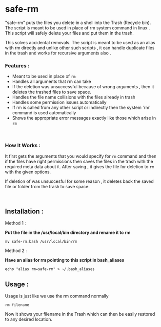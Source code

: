 # safe-rm
"safe-rm" puts the files you delete in a shell into the Trash (Recycle bin). The script is meant to be used in place of rm system command in linux . This script will safely delete your files and put them in the trash.

This solves accidental removals. The script is meant to be used as an alias with rm directly and unlike other such scripts , it can handle duplicate files in the trash and works for recursive arguments also . 

### Features :
+ Meant to be used in place of `rm`
+ Handles all arguments that rm can take
+ If the deletion was unsuccessful because of wrong arguments , then it deletes the trashed files to save space.
+ Handles the file name collisions with the files already in trash
+ Handles some permission issues automatically
+ If rm is called from any other script or indirectly then the system 'rm' command is used automatically
+ Shows the appropriate error messages exactly like those which arise in `rm` 


<br>


### How It Works :
It first gets the arguments that you would specify for `rm` command and then if the files have right permissions then saves the files in the trash with the required meta data about it. After saving , it gives the file for deletion to `rm` with the given options.

If deletion of was unsuccesful for some reason , it deletes back the saved file or folder from the trash to save space.   



<br>

## Installation :

Method 1 :

**Put the file in the /usr/local/bin directory and rename it to rm**

```
mv safe-rm.bash /usr/local/bin/rm
```

Method 2 :

**Have an alias for rm pointing to this script in bash_aliases**
```
echo "alias rm=safe-rm" > ~/.bash_aliases
```


## Usage :

Usage is just like we use the rm command normally

```
rm filename
```

Now it shows your filename in the Trash which can then be easily restored to any desired location.
